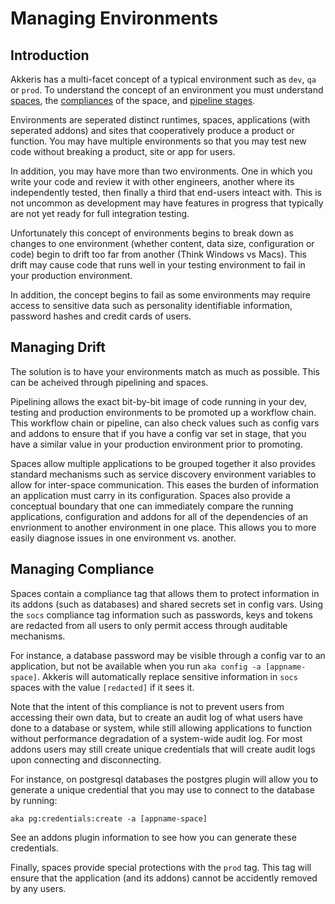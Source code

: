 # Managing Environments

<!-- toc -->

## Introduction

Akkeris has a multi-facet concept of a typical environment such as `dev`, `qa` or `prod`.  To understand the concept of an environment you must understand [spaces](/architecture/spaces.md), the [compliances](/architecture/spaces.md) of the space, and [pipeline stages](/architecture/pipelines.md).

Environments are seperated distinct runtimes, spaces, applications (with seperated addons) and sites that cooperatively produce a product or function.  You may have multiple environments so that you may test new code without breaking a product, site or app for users. 

In addition, you may have more than two environments.  One in which you write your code and review it with other engineers, another where its independently tested, then finally a third that end-users inteact with.  This is not uncommon as development may have features in progress that typically are not yet ready for full integration testing.

Unfortunately this concept of environments begins to break down as changes to one environment (whether content, data size, configuration or code) begin to drift too far from another (Think Windows vs Macs). This drift may cause code that runs well in your testing environment to fail in your production environment.

In addition, the concept begins to fail as some environments may require access to sensitive data such as personality identifiable information, password hashes and credit cards of users.

## Managing Drift

The solution is to have your environments match as much as possible. This can be acheived through pipelining and spaces. 

Pipelining allows the exact bit-by-bit image of code running in your dev, testing and production environments to be promoted up a workflow chain.  This workflow chain or pipeline, can also check values such as config vars and addons to ensure that if you have a config var set in stage, that you have a similar value in your production environment prior to promoting. 

Spaces allow multiple applications to be grouped together it also provides standard mechanisms such as service discovery environment variables to allow for inter-space communication.  This eases the burden of information an application must carry in its configuration.  Spaces also provide a conceptual boundary that one can immediately compare the running applications, configuration and addons for all of the dependencies of an envrionment to another environment in one place.  This allows you to more easily diagnose issues in one environment vs. another. 

## Managing Compliance

Spaces contain a compliance tag that allows them to protect information in its addons (such as databases) and shared secrets set in config vars. Using the `socs` compliance tag information such as passwords, keys and tokens are redacted from all users to only permit access through auditable mechanisms. 

For instance, a database password may be visible through a config var to an application, but not be available when you run `aka config -a [appname-space]`.  Akkeris will automatically replace sensitive information in `socs` spaces with the value `[redacted]` if it sees it.

Note that the intent of this compliance is not to prevent users from accessing their own data, but to create an audit log of what users have done to a database or system, while still allowing applications to function without performance degradation of a system-wide audit log.  For most addons users may still create unique credentials that will create audit logs upon connecting and disconnecting. 

For instance, on postgresql databases the postgres plugin will allow you to generate a unique credential that you may use to connect to the database by running:

```shell
aka pg:credentials:create -a [appname-space]
```

See an addons plugin information to see how you can generate these credentials.

Finally, spaces provide special protections with the `prod` tag.  This tag will ensure that the application (and its addons) cannot be accidently removed by any users.
